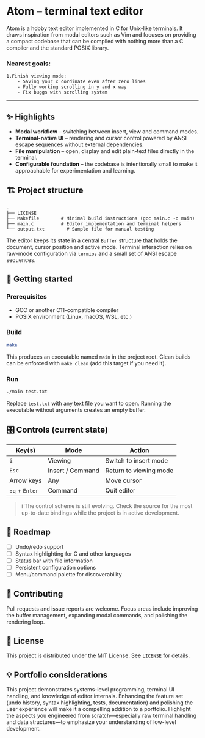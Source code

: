 # Atom – terminal text editor

Atom is a hobby text editor implemented in C for Unix-like terminals. It draws
inspiration from modal editors such as Vim and focuses on providing a compact
codebase that can be compiled with nothing more than a C compiler and the
standard POSIX library.

### Nearest goals:
    1.Finish viewing mode:   
        - Saving your x cordinate even after zero lines   
        - Fully working scrolling in y and x way
        - Fix buggs with scrolling system   

---

## ✨ Highlights

- **Modal workflow** – switching between insert, view and command modes.
- **Terminal-native UI** – rendering and cursor control powered by ANSI escape
  sequences without external dependencies.
- **File manipulation** – open, display and edit plain-text files directly in
  the terminal.
- **Configurable foundation** – the codebase is intentionally small to make it
  approachable for experimentation and learning.

## 🏗️ Project structure

```
.
├── LICENSE
├── Makefile        # Minimal build instructions (gcc main.c -o main)
├── main.c          # Editor implementation and terminal helpers
└── output.txt        # Sample file for manual testing
```

The editor keeps its state in a central `Buffer` structure that holds the
document, cursor position and active mode. Terminal interaction relies on
raw-mode configuration via `termios` and a small set of ANSI escape sequences.

## 🚀 Getting started

### Prerequisites

- GCC or another C11-compatible compiler
- POSIX environment (Linux, macOS, WSL, etc.)

### Build

```bash
make
```

This produces an executable named `main` in the project root. Clean builds can
be enforced with `make clean` (add this target if you need it).

### Run

```bash
./main test.txt
```

Replace `test.txt` with any text file you want to open. Running the executable
without arguments creates an empty buffer.

## 🎛️ Controls (current state)

| Key(s) | Mode            | Action                          |
|--------|-----------------|---------------------------------|
| `i`    | Viewing         | Switch to insert mode           |
| `Esc`  | Insert / Command| Return to viewing mode          |
| Arrow keys | Any         | Move cursor                     |
| `:q` + `Enter` | Command | Quit editor                     |

> ℹ️ The control scheme is still evolving. Check the source for the most
> up-to-date bindings while the project is in active development.

## 🧭 Roadmap

- [ ] Undo/redo support
- [ ] Syntax highlighting for C and other languages
- [ ] Status bar with file information
- [ ] Persistent configuration options
- [ ] Menu/command palette for discoverability

## 🤝 Contributing

Pull requests and issue reports are welcome. Focus areas include improving the
buffer management, expanding modal commands, and polishing the rendering loop.

## 📄 License

This project is distributed under the MIT License. See [`LICENSE`](LICENSE) for
details.

## 💡 Portfolio considerations

This project demonstrates systems-level programming, terminal UI handling, and
knowledge of editor internals. Enhancing the feature set (undo history, syntax
highlighting, tests, documentation) and polishing the user experience will make
it a compelling addition to a portfolio. Highlight the aspects you engineered
from scratch—especially raw terminal handling and data structures—to emphasize
your understanding of low-level development.

